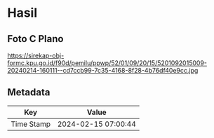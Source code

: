 # Hasil

## Foto C Plano

https://sirekap-obj-formc.kpu.go.id/f90d/pemilu/ppwp/52/01/09/20/15/5201092015009-20240214-160111--cd7ccb99-7c35-4168-8f28-4b76df40e9cc.jpg


## Metadata

| Key        | Value               |
| ---------- | ------------------- |
| Time Stamp | 2024-02-15 07:00:44 |




